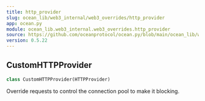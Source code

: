 ```yaml
---
title: http_provider
slug: ocean_lib/web3_internal/web3_overrides/http_provider
app: ocean.py
module: ocean_lib.web3_internal.web3_overrides.http_provider
source: https://github.com/oceanprotocol/ocean.py/blob/main/ocean_lib/web3_internal/web3_overrides/http_provider.py
version: 0.5.22
---
```

## CustomHTTPProvider

```python
class CustomHTTPProvider(HTTPProvider)
```

Override requests to control the connection pool to make it blocking.

